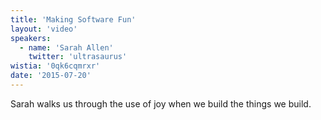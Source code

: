 ```yaml
---
title: 'Making Software Fun'
layout: 'video'
speakers:
  - name: 'Sarah Allen'
    twitter: 'ultrasaurus'
wistia: '0qk6cqmrxr'
date: '2015-07-20'
---
```


Sarah walks us through the use of joy when we build the things we build.
